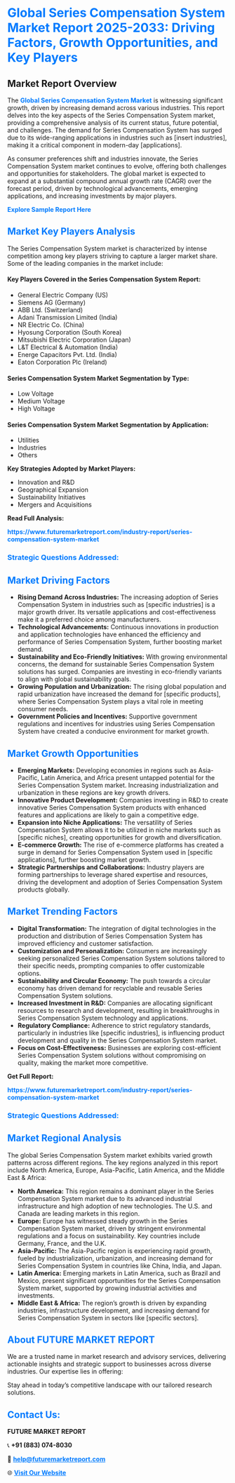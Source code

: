 <h1 style="color: #007BFF;">Global Series Compensation System Market Report 2025-2033: Driving Factors, Growth Opportunities, and Key Players</h1>

<section id="overview">
<h2>Market Report Overview</h2>
<p>The <a href="https://www.futuremarketreport.com/industry-report/series-compensation-system-market" style="color: #007BFF; text-decoration: none;"><strong>Global Series Compensation System Market</strong></a> is witnessing significant growth, driven by increasing demand across various industries. This report delves into the key aspects of the Series Compensation System market, providing a comprehensive analysis of its current status, future potential, and challenges. The demand for Series Compensation System has surged due to its wide-ranging applications in industries such as [insert industries], making it a critical component in modern-day [applications].</p>
<p>As consumer preferences shift and industries innovate, the Series Compensation System market continues to evolve, offering both challenges and opportunities for stakeholders. The global market is expected to expand at a substantial compound annual growth rate (CAGR) over the forecast period, driven by technological advancements, emerging applications, and increasing investments by major players.</p>
</section>

<section id="overview">
<p><a href="https://www.futuremarketreport.com/request-sample/reportId=63041" style="color: #007BFF; text-decoration: none;"><strong>Explore Sample Report Here</strong></a></p>
</section>

<section id="key-players">
<h2 style="color: #007BFF;">Market Key Players Analysis</h2>
<p>The Series Compensation System market is characterized by intense competition among key players striving to capture a larger market share. Some of the leading companies in the market include:</p>
<h4>Key Players Covered in the Series Compensation System Report:</h4>
<ul><li>General Electric Company (US)</li><li>Siemens AG (Germany)</li><li>ABB Ltd. (Switzerland)</li><li>Adani Transmission Limited (India)</li><li>NR Electric Co. (China)</li><li>Hyosung Corporation (South Korea)</li><li>Mitsubishi Electric Corporation (Japan)</li><li>L&amp;T Electrical &amp; Automation (India)</li><li>Energe Capacitors Pvt. Ltd. (India)</li><li>Eaton Corporation Plc (Ireland)</li></ul>
<h4>Series Compensation System Market Segmentation by Type:</h4>
<ul><li>Low Voltage</li><li>Medium Voltage</li><li>High Voltage</li></ul>

<h4>Series Compensation System Market Segmentation by Application:</h4>
<ul><li>Utilities</li><li>Industries</li><li>Others</li></ul>
<p><strong>Key Strategies Adopted by Market Players:</strong></p>
<ul>
<li>Innovation and R&D</li>
<li>Geographical Expansion</li>
<li>Sustainability Initiatives</li>
<li>Mergers and Acquisitions</li>
</ul>
</section>

<section>
<p><strong>Read Full Analysis: </strong></p><a href="https://www.futuremarketreport.com/industry-report/series-compensation-system-market" style="color: #007BFF; text-decoration: none;"><strong>https://www.futuremarketreport.com/industry-report/series-compensation-system-market</strong></a>
<h3 style="color: #007BFF;">Strategic Questions Addressed:</h3>
</section>

<section id="driving-factors">
<h2 style="color: #007BFF;">Market Driving Factors</h2>
<ul>
<li><strong>Rising Demand Across Industries:</strong> The increasing adoption of Series Compensation System in industries such as [specific industries] is a major growth driver. Its versatile applications and cost-effectiveness make it a preferred choice among manufacturers.</li>
<li><strong>Technological Advancements:</strong> Continuous innovations in production and application technologies have enhanced the efficiency and performance of Series Compensation System, further boosting market demand.</li>
<li><strong>Sustainability and Eco-Friendly Initiatives:</strong> With growing environmental concerns, the demand for sustainable Series Compensation System solutions has surged. Companies are investing in eco-friendly variants to align with global sustainability goals.</li>
<li><strong>Growing Population and Urbanization:</strong> The rising global population and rapid urbanization have increased the demand for [specific products], where Series Compensation System plays a vital role in meeting consumer needs.</li>
<li><strong>Government Policies and Incentives:</strong> Supportive government regulations and incentives for industries using Series Compensation System have created a conducive environment for market growth.</li>
</ul>
</section>

<section id="growth-opportunities">
<h2 style="color: #007BFF;">Market Growth Opportunities</h2>
<ul>
<li><strong>Emerging Markets:</strong> Developing economies in regions such as Asia-Pacific, Latin America, and Africa present untapped potential for the Series Compensation System market. Increasing industrialization and urbanization in these regions are key growth drivers.</li>
<li><strong>Innovative Product Development:</strong> Companies investing in R&D to create innovative Series Compensation System products with enhanced features and applications are likely to gain a competitive edge.</li>
<li><strong>Expansion into Niche Applications:</strong> The versatility of Series Compensation System allows it to be utilized in niche markets such as [specific niches], creating opportunities for growth and diversification.</li>
<li><strong>E-commerce Growth:</strong> The rise of e-commerce platforms has created a surge in demand for Series Compensation System used in [specific applications], further boosting market growth.</li>
<li><strong>Strategic Partnerships and Collaborations:</strong> Industry players are forming partnerships to leverage shared expertise and resources, driving the development and adoption of Series Compensation System products globally.</li>
</ul>
</section>

<section id="trending-factors">
<h2 style="color: #007BFF;">Market Trending Factors</h2>
<ul>
<li><strong>Digital Transformation:</strong> The integration of digital technologies in the production and distribution of Series Compensation System has improved efficiency and customer satisfaction.</li>
<li><strong>Customization and Personalization:</strong> Consumers are increasingly seeking personalized Series Compensation System solutions tailored to their specific needs, prompting companies to offer customizable options.</li>
<li><strong>Sustainability and Circular Economy:</strong> The push towards a circular economy has driven demand for recyclable and reusable Series Compensation System solutions.</li>
<li><strong>Increased Investment in R&D:</strong> Companies are allocating significant resources to research and development, resulting in breakthroughs in Series Compensation System technology and applications.</li>
<li><strong>Regulatory Compliance:</strong> Adherence to strict regulatory standards, particularly in industries like [specific industries], is influencing product development and quality in the Series Compensation System market.</li>
<li><strong>Focus on Cost-Effectiveness:</strong> Businesses are exploring cost-efficient Series Compensation System solutions without compromising on quality, making the market more competitive.</li>
</ul>
</section>

<section>
<p><strong>Get Full Report: </strong></p><a href="https://www.futuremarketreport.com/industry-report/series-compensation-system-market" style="color: #007BFF; text-decoration: none;"><strong>https://www.futuremarketreport.com/industry-report/series-compensation-system-market</strong></a>
<h3 style="color: #007BFF;">Strategic Questions Addressed:</h3>
</section>


<section id="regional-analysis">
<h2 style="color: #007BFF;">Market Regional Analysis</h2>
<p>The global Series Compensation System market exhibits varied growth patterns across different regions. The key regions analyzed in this report include North America, Europe, Asia-Pacific, Latin America, and the Middle East & Africa:</p>
<ul>
<li><strong>North America:</strong> This region remains a dominant player in the Series Compensation System market due to its advanced industrial infrastructure and high adoption of new technologies. The U.S. and Canada are leading markets in this region.</li>
<li><strong>Europe:</strong> Europe has witnessed steady growth in the Series Compensation System market, driven by stringent environmental regulations and a focus on sustainability. Key countries include Germany, France, and the U.K.</li>
<li><strong>Asia-Pacific:</strong> The Asia-Pacific region is experiencing rapid growth, fueled by industrialization, urbanization, and increasing demand for Series Compensation System in countries like China, India, and Japan.</li>
<li><strong>Latin America:</strong> Emerging markets in Latin America, such as Brazil and Mexico, present significant opportunities for the Series Compensation System market, supported by growing industrial activities and investments.</li>
<li><strong>Middle East & Africa:</strong> The region’s growth is driven by expanding industries, infrastructure development, and increasing demand for Series Compensation System in sectors like [specific sectors].</li>
</ul>
</section>

<footer>
<h2 style="color: #007BFF;">About FUTURE MARKET REPORT</h2>
<p>We are a trusted name in market research and advisory services, delivering actionable insights and strategic support to businesses across diverse industries. Our expertise lies in offering:</p>

<p>Stay ahead in today’s competitive landscape with our tailored research solutions.</p>

<h2 style="color: #007BFF;">Contact Us:</h2>
<p><strong>FUTURE MARKET REPORT</strong></p>
<p>📞 <strong>+91 (883) 074-8030</strong></p>
<p>📧 <strong><a href="mailto:help@futuremarketreport.com" style="color: #007BFF;">help@futuremarketreport.com</a></strong></p>
<p>🌐 <strong><a href="https://www.futuremarketreport.com/" style="color: #007BFF;">Visit Our Website</a></strong></p>
</footer>